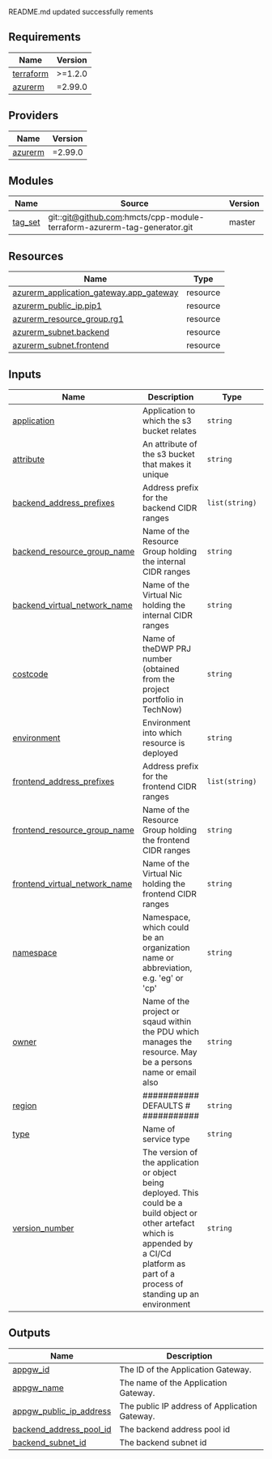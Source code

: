 README.md updated successfully
rements

<!-- BEGIN_TF_DOCS -->
## Requirements

| Name | Version |
|------|---------|
| <a name="requirement_terraform"></a> [terraform](#requirement\_terraform) | >=1.2.0 |
| <a name="requirement_azurerm"></a> [azurerm](#requirement\_azurerm) | =2.99.0 |

## Providers

| Name | Version |
|------|---------|
| <a name="provider_azurerm"></a> [azurerm](#provider\_azurerm) | =2.99.0 |

## Modules

| Name | Source | Version |
|------|--------|---------|
| <a name="module_tag_set"></a> [tag\_set](#module\_tag\_set) | git::git@github.com:hmcts/cpp-module-terraform-azurerm-tag-generator.git | master |

## Resources

| Name | Type |
|------|------|
| [azurerm_application_gateway.app_gateway](https://registry.terraform.io/providers/hashicorp/azurerm/2.99.0/docs/resources/application_gateway) | resource |
| [azurerm_public_ip.pip1](https://registry.terraform.io/providers/hashicorp/azurerm/2.99.0/docs/resources/public_ip) | resource |
| [azurerm_resource_group.rg1](https://registry.terraform.io/providers/hashicorp/azurerm/2.99.0/docs/resources/resource_group) | resource |
| [azurerm_subnet.backend](https://registry.terraform.io/providers/hashicorp/azurerm/2.99.0/docs/resources/subnet) | resource |
| [azurerm_subnet.frontend](https://registry.terraform.io/providers/hashicorp/azurerm/2.99.0/docs/resources/subnet) | resource |

## Inputs

| Name | Description | Type | Default | Required |
|------|-------------|------|---------|:--------:|
| <a name="input_application"></a> [application](#input\_application) | Application to which the s3 bucket relates | `string` | `""` | no |
| <a name="input_attribute"></a> [attribute](#input\_attribute) | An attribute of the s3 bucket that makes it unique | `string` | `""` | no |
| <a name="input_backend_address_prefixes"></a> [backend\_address\_prefixes](#input\_backend\_address\_prefixes) | Address prefix for the backend CIDR ranges | `list(string)` | `[]` | no |
| <a name="input_backend_resource_group_name"></a> [backend\_resource\_group\_name](#input\_backend\_resource\_group\_name) | Name of the Resource Group holding the internal CIDR ranges | `string` | `""` | no |
| <a name="input_backend_virtual_network_name"></a> [backend\_virtual\_network\_name](#input\_backend\_virtual\_network\_name) | Name of the Virtual Nic holding the internal CIDR ranges | `string` | `""` | no |
| <a name="input_costcode"></a> [costcode](#input\_costcode) | Name of theDWP PRJ number (obtained from the project portfolio in TechNow) | `string` | `""` | no |
| <a name="input_environment"></a> [environment](#input\_environment) | Environment into which resource is deployed | `string` | `""` | no |
| <a name="input_frontend_address_prefixes"></a> [frontend\_address\_prefixes](#input\_frontend\_address\_prefixes) | Address prefix for the frontend CIDR ranges | `list(string)` | `[]` | no |
| <a name="input_frontend_resource_group_name"></a> [frontend\_resource\_group\_name](#input\_frontend\_resource\_group\_name) | Name of the Resource Group holding the frontend CIDR ranges | `string` | `""` | no |
| <a name="input_frontend_virtual_network_name"></a> [frontend\_virtual\_network\_name](#input\_frontend\_virtual\_network\_name) | Name of the Virtual Nic holding the frontend CIDR ranges | `string` | `""` | no |
| <a name="input_namespace"></a> [namespace](#input\_namespace) | Namespace, which could be an organization name or abbreviation, e.g. 'eg' or 'cp' | `string` | `""` | no |
| <a name="input_owner"></a> [owner](#input\_owner) | Name of the project or sqaud within the PDU which manages the resource. May be a persons name or email also | `string` | `""` | no |
| <a name="input_region"></a> [region](#input\_region) | ########### DEFAULTS # ########### | `string` | `"uksouth"` | no |
| <a name="input_type"></a> [type](#input\_type) | Name of service type | `string` | `""` | no |
| <a name="input_version_number"></a> [version\_number](#input\_version\_number) | The version of the application or object being deployed. This could be a build object or other artefact which is appended by a CI/Cd platform as part of a process of standing up an environment | `string` | `""` | no |

## Outputs

| Name | Description |
|------|-------------|
| <a name="output_appgw_id"></a> [appgw\_id](#output\_appgw\_id) | The ID of the Application Gateway. |
| <a name="output_appgw_name"></a> [appgw\_name](#output\_appgw\_name) | The name of the Application Gateway. |
| <a name="output_appgw_public_ip_address"></a> [appgw\_public\_ip\_address](#output\_appgw\_public\_ip\_address) | The public IP address of Application Gateway. |
| <a name="output_backend_address_pool_id"></a> [backend\_address\_pool\_id](#output\_backend\_address\_pool\_id) | The backend address pool id |
| <a name="output_backend_subnet_id"></a> [backend\_subnet\_id](#output\_backend\_subnet\_id) | The backend subnet id |
<!-- END_TF_DOCS -->
